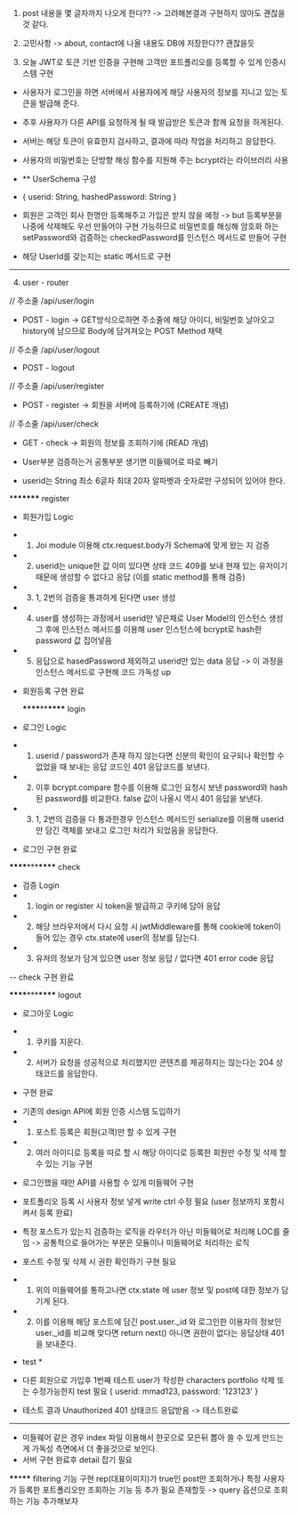 1. post 내용을 몇 글자까지 나오게 한다?? -> 고려해본결과 구현하지 않아도 괜찮을 것 같다.

2. 고민사항 -> about, contact에 나올 내용도 DB에 저장한다?? 괜찮을듯

3. 오늘 JWT로 토큰 기반 인증을 구현해 고객만 포트폴리오를 등록할 수 있게 인증시스템 구현

- 사용자가 로그인을 하면 서버에서 사용자에게 해당 사용자의 정보를 지니고 있는 토큰을 발급해 준다.
- 추후 사용자가 다른 API를 요청하게 될 때 발급받은 토큰과 함께 요청을 하게된다.
- 서버는 해당 토큰이 유효한지 검사하고, 결과에 따라 작업을 처리하고 응답한다.

- 사용자의 비밀번호는 단방향 해싱 함수를 지원해 주는 bcrypt라는 라이브러리 사용

- \*\* UserSchema 구성
- { userid: String, hashedPassword: String }

- 회원은 고객인 회사 한명만 등록해주고 가입은 받지 않을 예정 -> but 등록부분을 나중에 삭제해도 우선 만들어야 구현 가능하므로 비밀번호를 해싱해 암호화 하는 setPassword와 검증하는 checkedPassword를 인스턴스 메서드로 만들어 구현

- 해당 UserId를 갖는지는 static 메서드로 구현

---

4. user - router

// 주소줄 /api/user/login

- POST - login -> GET방식으로하면 주소줄에 해당 아이디, 비밀번호 날아오고 history에 남으므로 Body에 담겨져오는 POST Method 채택

// 주소줄 /api/user/logout

- POST - logout

// 주소줄 /api/user/register

- POST - register -> 회원을 서버에 등록하기에 (CREATE 개념)

// 주소줄 /api/user/check

- GET - check -> 회원의 정보를 조회하기에 (READ 개념)

- User부분 검증하는거 공통부분 생기면 미들웨어로 따로 빼기

- userid는 String 최소 6글자 최대 20자 알파벳과 숫자로만 구성되어 있어야 한다.

\***\*\*\*\*\*\*** register

- 회원가입 Logic
- 1. Joi module 이용해 ctx.request.body가 Schema에 맞게 왔는 지 검증
- 2. userid는 unique한 값 이미 있다면 상태 코드 409를 보내 현재 있는 유저이기 때문에 생성할 수 없다고 응답 (이를 static method를 통해 검증)
- 3. 1, 2번의 검증을 통과하게 된다면 user 생성
- 4. user를 생성하는 과정에서 userid만 넣은채로 User Model의 인스턴스 생성 그 후에 인스턴스 메서드를 이용해 user 인스턴스에 bcrypt로 hash한 password 값 집어넣음
- 5. 응답으로 hasedPassword 제외하고 userid만 있는 data 응답 -> 이 과정을 인스턴스 메서드로 구현해 코드 가독성 up

- 회원등록 구현 완료

  **\*\*\*\***\*\***\*\*\*\*** login

- 로그인 Logic
- 1. userid / password가 존재 하지 않는다면 신분의 확인이 요구되나 확인할 수 없었을 때 보내는 응답 코드인 401 응답코드를 보낸다.
- 2. 이후 bcrypt.compare 함수를 이용해 로그인 요청시 보낸 password와 hash 된 password를 비교한다. false 값이 나올시 역시 401 응답을 보낸다.
- 3. 1, 2번의 검증을 다 통과한경우 인스턴스 메서드인 serialize를 이용해 userid 만 담긴 객체를 보내고 로그인 처리가 되었음을 응답한다.

- 로그인 구현 완료

**\*\*\*\***\*\*\***\*\*\*\*** check

- 검증 Login
- 1. login or register 시 token을 발급하고 쿠키에 담아 응답
- 2. 해당 브라우저에서 다시 요청 시 jwtMiddleware를 통해 cookie에 token이 들어 있는 경우 ctx.state에 user의 정보를 담는다.
- 3. 유저의 정보가 담겨 있으면 user 정보 응답 / 없다면 401 error code 응답

-- check 구현 완료

**\*\*\*\***\*\*\***\*\*\*\*** logout

- 로그아웃 Logic
- 1. 쿠키를 지운다.
- 2. 서버가 요청을 성공적으로 처리했지만 콘텐츠를 제공하지는 않는다는 204 상태코드를 응답한다.

- 구현 완료

* 기존의 design API에 회원 인증 시스템 도입하기
* 1. 포스트 등록은 회원(고객)만 할 수 있게 구현
* 2. 여러 아이디로 등록을 따로 할 시 해당 아이디로 등록한 회원만 수정 및 삭제 할 수 있는 기능 구현

- 로그인했을 때만 API를 사용할 수 있게 미들웨어 구현
- 포트폴리오 등록 시 사용자 정보 넣게 write ctrl 수정 필요 (user 정보까지 포함시켜서 등록 완료)

- 특정 포스트가 있는지 검증하는 로직을 라우터가 아닌 미들웨어로 처리해 LOC를 줄임 -> 공통적으로 들어가는 부분은 모듈이나 미들웨어로 처리하는 로직

- 포스트 수정 및 삭제 시 권한 확인하기 구현 필요
- 1. 위의 미들웨어를 통하고나면 ctx.state 에 user 정보 및 post에 대한 정보가 담기게 된다.
- 2. 이를 이용해 해당 포스트에 담긴 post.user.\_id 와 로그인한 이용자의 정보인 user.\_id를 비교해 맞다면 return next() 아니면 권한이 없다는 응답상태 401을 보내준다.

- test \*
- 다른 회원으로 가입후 1번째 테스트 user가 작성한 characters portfolio 삭제 또는 수정가능한지 test 필요 { userid: mmad123, password: '123123' }
- 테스트 결과 Unauthorized 401 상태코드 응답받음 -> 테스트완료

---

- 미들웨어 같은 경우 index 파일 이용해서 한곳으로 모은뒤 뽑아 쓸 수 있게 만드는게 가독성 측면에서 더 좋을것으로 보인다.
- 서버 구현 완료후 detail 잡기 필요

**\*\***\***\*\*** filtering 기능 구현 rep(대표이미지)가 true인 post만 조회하거나 특정 사용자가 등록한 포트폴리오만 조회하는 기능 등 추가 필요 존재할듯
-> query 옵션으로 조회하는 기능 추가해보자
